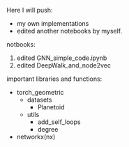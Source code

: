 Here I will push:
* my own implementations
* edited another notebooks by myself.


notbooks:
1. edited GNN_simple_code.ipynb
2. edited DeepWalk_and_node2vec


important libraries and functions:
* torch_geometric
  * datasets 
    * Planetoid
  * utils
    * add_self_loops
    * degree
* networkx(nx)    
